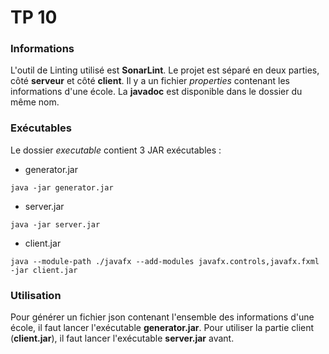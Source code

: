 # TP 10

### Informations
L'outil de Linting utilisé est **SonarLint**.
Le projet est séparé en deux parties, côté **serveur** et côté **client**.
Il y a un fichier *properties* contenant les informations d'une école.
La **javadoc** est disponible dans le dossier du même nom.

### Exécutables
Le dossier *executable* contient 3 JAR exécutables :

* generator.jar
 ```shell
java -jar generator.jar
```
* server.jar
```shell
java -jar server.jar
```
* client.jar
```shell
java --module-path ./javafx --add-modules javafx.controls,javafx.fxml -jar client.jar
```

### Utilisation
Pour générer un fichier json contenant l'ensemble des informations d'une école, il faut lancer l'exécutable **generator.jar**.
Pour utiliser la partie client (**client.jar**), il faut lancer l'exécutable **server.jar** avant.
